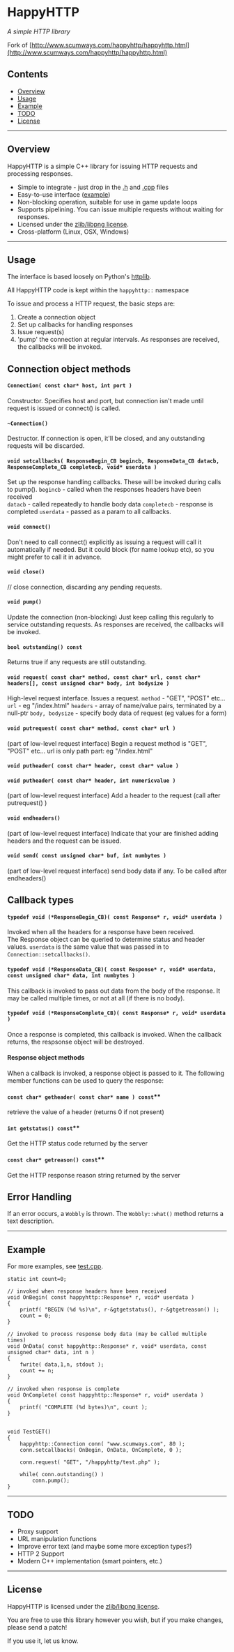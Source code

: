 HappyHTTP
=========

*A simple HTTP library*
 
 Fork of [http://www.scumways.com/happyhttp/happyhttp.html](http://www.scumways.com/happyhttp/happyhttp.html)

Contents
--------

-   [Overview](#overview)
-   [Usage](#usage)
-   [Example](#example)
-   [TODO](#todo)
-   [License](#license)

* * * * *

Overview
--------

HappyHTTP is a simple C++ library for issuing HTTP requests and
processing responses.

-   Simple to integrate - just drop in the [.h](happyhttp.h) and
    [.cpp](happyhttp.cpp) files
-   Easy-to-use interface ([example](#example))
-   Non-blocking operation, suitable for use in game update loops
-   Supports pipelining. You can issue multiple requests without waiting
    for responses.
-   Licensed under the [zlib/libpng
    license](http://www.opensource.org/licenses/zlib-license.php).
-   Cross-platform (Linux, OSX, Windows)

* * * * *

Usage
-----

The interface is based loosely on Python's
[httplib](http://docs.python.org/lib/module-httplib.html).

All HappyHTTP code is kept within the `happyhttp::` namespace

To issue and process a HTTP request, the basic steps are:

1.  Create a connection object
2.  Set up callbacks for handling responses
3.  Issue request(s)
4.  'pump' the connection at regular intervals. As responses are
    received, the callbacks will be invoked.

## Connection object methods

#### `Connection( const char* host, int port )`
 Constructor. Specifies host and port, but connection isn't made until
request is issued or connect() is called.

#### `~Connection()`

 Destructor. If connection is open, it'll be closed, and any outstanding
requests will be discarded.

#### `void setcallbacks( ResponseBegin_CB begincb, ResponseData_CB datacb, ResponseComplete_CB completecb, void* userdata )`
 Set up the response handling callbacks. These will be invoked during
calls to pump().
 `begincb` - called when the responses headers have been received\
 `datacb` - called repeatedly to handle body data
 `completecb` - response is completed
 `userdata` - passed as a param to all callbacks.

#### `void connect()`
 Don't need to call connect() explicitly as issuing a request will call
it automatically if needed. But it could block (for name lookup etc), so
you might prefer to call it in advance.

#### `void close()`
 // close connection, discarding any pending requests.

#### `void pump()`
 Update the connection (non-blocking) Just keep calling this regularly
to service outstanding requests. As responses are received, the
callbacks will be invoked.

#### `bool outstanding() const`
 Returns true if any requests are still outstanding.

#### `void request( const char* method, const char* url, const char* headers[], const unsigned char* body, int bodysize )`
 High-level request interface. Issues a request.
 `method` - "GET", "POST" etc...
 `url` - eg "/index.html"
 `headers` - array of name/value pairs, terminated by a null-ptr
 `body, bodysize` - specify body data of request (eg values for a form)

#### `void putrequest( const char* method, const char* url )`
 (part of low-level request interface)
 Begin a request
 method is "GET", "POST" etc...
 url is only path part: eg "/index.html"

#### `void putheader( const char* header, const char* value )`
#### `void putheader( const char* header, int numericvalue )`
 (part of low-level request interface)
 Add a header to the request (call after putrequest() )

#### `void endheaders()`
 (part of low-level request interface)
 Indicate that your are finished adding headers and the request can be
issued.

#### `void send( const unsigned char* buf, int numbytes )` 
 (part of low-level request interface)
 send body data if any. To be called after endheaders()

## Callback types

#### `typedef void (*ResponseBegin_CB)( const Response* r, void* userdata )`
 Invoked when all the headers for a response have been received.\
 The Response object can be queried to determine status and header
values.
 `userdata` is the same value that was passed in to
`Connection::setcallbacks()`.

#### `typedef void (*ResponseData_CB)( const Response* r, void* userdata, const unsigned char* data, int numbytes )`
 This callback is invoked to pass out data from the body of the
response. It may be called multiple times, or not at all (if there is no
body).

#### `typedef void (*ResponseComplete_CB)( const Response* r, void* userdata )`
 Once a response is completed, this callback is invoked. When the
callback returns, the respsonse object will be destroyed.

#### Response object methods

When a callback is invoked, a response object is passed to it. The
following member functions can be used to query the response:

#### `const char* getheader( const char* name ) const`**
 retrieve the value of a header (returns 0 if not present)

#### `int getstatus() const`**
 Get the HTTP status code returned by the server

#### `const char* getreason() const`**
 Get the HTTP response reason string returned by the server

## Error Handling

If an error occurs, a `Wobbly` is thrown. The `Wobbly::what()` method
returns a text description.

* * * * *

Example
-------

For more examples, see [test.cpp](test.cpp).


    static int count=0;

    // invoked when response headers have been received
    void OnBegin( const happyhttp::Response* r, void* userdata )
    {
        printf( "BEGIN (%d %s)\n", r-&gtgetstatus(), r-&gtgetreason() );
        count = 0;
    }

    // invoked to process response body data (may be called multiple times)
    void OnData( const happyhttp::Response* r, void* userdata, const unsigned char* data, int n )
    {
        fwrite( data,1,n, stdout );
        count += n;
    }

    // invoked when response is complete
    void OnComplete( const happyhttp::Response* r, void* userdata )
    {
        printf( "COMPLETE (%d bytes)\n", count );
    }


    void TestGET()
    {
        happyhttp::Connection conn( "www.scumways.com", 80 );
        conn.setcallbacks( OnBegin, OnData, OnComplete, 0 );

        conn.request( "GET", "/happyhttp/test.php" );

        while( conn.outstanding() )
            conn.pump();
    }

* * * * *

TODO
----

-   Proxy support
-   URL manipulation functions
-   Improve error text (and maybe some more exception types?)
-   HTTP 2 Support
-   Modern C++ implementation (smart pointers, etc.)

* * * * *

License
-------

HappyHTTP is licensed under the [zlib/libpng
license](http://www.opensource.org/licenses/zlib-license.php).

You are free to use this library however you wish, but if you
make changes, please send a patch!

If you use it, let us know.
